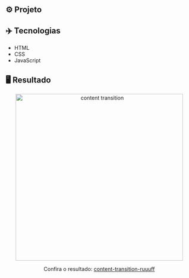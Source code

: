 ## ⚙️ Projeto


## ✈️ Tecnologias
- HTML
- CSS
- JavaScript

## 🖥️ Resultado
<div align="center">
  <img alt="content transition" src="https://i.imgur.com/788v48G.png" width="450px"> 
  <p>Confira o resultado: <a href="https://content-transition-ruuuff.netlify.app">content-transition-ruuuff</a></p>
</div>